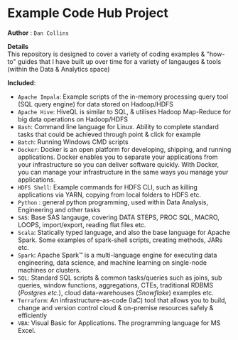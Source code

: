 # Example Code Hub Project

**Author** : `Dan Collins`

**Details**<br>
This repository is designed to cover a variety of coding examples & "how-to" guides that I have built up over time for a variety of langauges & tools (within the Data & Analytics space)

**Included**:<br>

- `Apache Impala`: Example scripts of the in-memory processing query tool (SQL query engine) for data stored on Hadoop/HDFS
- `Apache Hive`: HiveQL is similar to SQL, & utilises Hadoop Map-Reduce for big data operations on Hadoop/HDFS
- `Bash`: Command line language for Linux. Ability to complete standard tasks that could be achieved through point & click for example
- `Batch`: Running Windows CMD scripts
- `Docker`: Docker is an open platform for developing, shipping, and running applications. Docker enables you to separate your applications from your infrastructure so you can deliver software quickly. With Docker, you can manage your infrastructure in the same ways you manage your applications.
- `HDFS Shell`: Example commands for HDFS CLI, such as killing applications via YARN, copying from local folders to HDFS etc. 
- `Python` : general python programming, used within Data Analysis, Engineering and other tasks
- `SAS`: Base SAS langauge, covering DATA STEPS, PROC SQL, MACRO, LOOPS, import/export, reading flat files etc. 
- `Scala`: Statically typed language, and also the base language for Apache Spark. Some examples of spark-shell scripts, creating methods, JARs etc.
- `Spark`: Apache Spark™ is a multi-language engine for executing data engineering, data science, and machine learning on single-node machines or clusters.
- `SQL`: Standard SQL scripts & common tasks/queries such as joins, sub queries, window functions, aggregations, CTEs, traditional RDBMS (*Postgres etc.*), cloud data-warehouses (*Snowflake*) examples etc.
- `Terraform`: An infrastructure-as-code (IaC) tool that allows you to build, change and version control cloud & on-premise resources safely & efficiently
- `VBA`: Visual Basic for Applications. The programming language for MS Excel.
